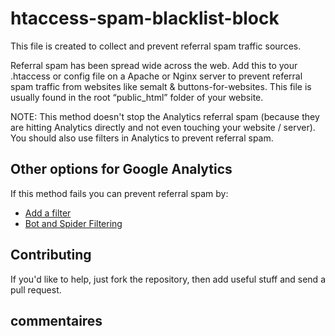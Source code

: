 htaccess-spam-blacklist-block
=============================

This file is created to collect and prevent referral spam traffic sources. 

Referral spam has been spread wide across the web. Add this to your .htaccess or config file on a Apache or Nginx server to prevent referral spam traffic from websites like semalt &amp; buttons-for-websites. This file is usually found in the root “public_html” folder of your website. 

NOTE:
This method doesn't stop the Analytics referral spam (because they are hitting Analytics directly and not even touching your website / server). You should also use filters in Analytics to prevent referral spam. 


## Other options for Google Analytics

If this method fails you can prevent referral spam by:

  * [Add a filter ](https://support.google.com/analytics/answer/1033162)
  * [Bot and Spider Filtering](https://plus.google.com/+GoogleAnalytics/posts/2tJ79CkfnZk) 


##  Contributing

If you'd like to help, just fork the repository, then add useful stuff and send a pull request.

## commentaires
